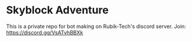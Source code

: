 # Skyblock Adventure
This is a private repo for bot making on Rubik-Tech's discord server.
Join: https://discord.gg/VsATvhBBXk
